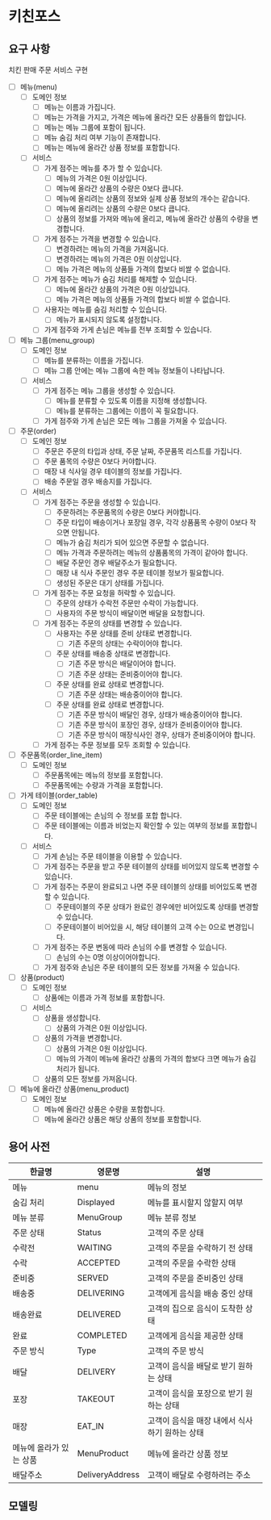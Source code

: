 # 키친포스

## 요구 사항
치킨 판매 주문 서비스 구현

- [ ] 메뉴(menu)
  - [ ] 도메인 정보
    - [ ] 메뉴는 이름과 가집니다.
    - [ ] 메뉴는 가격을 가지고, 가격은 메뉴에 올라간 모든 상품들의 합입니다.
    - [ ] 메뉴는 메뉴 그룹에 포함이 됩니다.
    - [ ] 메뉴 숨김 처리 여부 기능이 존재합니다.
    - [ ] 메뉴는 메뉴에 올라간 상품 정보를 포함합니다.
  - [ ] 서비스
    - [ ] 가게 점주는 메뉴를 추가 할 수 있습니다.
      - [ ] 메뉴의 가격은 0원 이상입니다.
      - [ ] 메뉴에 올라간 상품의 수량은 0보다 큽니다.
      - [ ] 메뉴에 올리려는 상품의 정보와 실제 상품 정보의 개수는 같습니다.
      - [ ] 메뉴에 올리려는 상품의 수량은 0보다 큽니다.
      - [ ] 상품의 정보를 가져와 메뉴에 올리고, 메뉴에 올라간 상품의 수량을 변경합니다.
    - [ ] 가게 점주는 가격을 변경할 수 있습니다.
      - [ ] 변경하려는 메뉴의 가격을 가져옵니다.
      - [ ] 변경하려는 메뉴의 가격은 0원 이상입니다.
      - [ ] 메뉴 가격은 메뉴의 상품들 가격의 합보다 비쌀 수 없습니다.
    - [ ] 가게 점주는 메뉴가 숨김 처리를 해제할 수 있습니다.
      - [ ] 메뉴에 올라간 상품의 가격은 0원 이상입니다.
      - [ ] 메뉴 가격은 메뉴의 상품들 가격의 합보다 비쌀 수 없습니다.
    - [ ] 사용자는 메뉴를 숨김 처리할 수 있습니다.
      - [ ] 메뉴가 표시되지 않도록 설정합니다.
    - [ ] 가게 점주와 가게 손님은 메뉴를 전부 조회할 수 있습니다.
- [ ] 메뉴 그룹(menu_group)
  - [ ] 도메인 정보
    - [ ] 메뉴를 분류하는 이름을 가집니다.
    - [ ] 메뉴 그룹 안에는 메뉴 그룹에 속한 메뉴 정보들이 나타납니다.
  - [ ] 서비스
    - [ ] 가게 점주는 메뉴 그룹을 생성할 수 있습니다.
      - [ ] 메뉴를 분류할 수 있도록 이름을 지정해 생성합니다.
      - [ ] 메뉴를 분류하는 그룹에는 이름이 꼭 필요합니다.
    - [ ] 가게 점주와 가게 손님은 모든 메뉴 그룹을 가져올 수 있습니다.
- [ ] 주문(order)
  - [ ] 도메인 정보
    - [ ] 주문은 주문의 타입과 상태, 주문 날짜, 주문품목 리스트를 가집니다.
    - [ ] 주문 품목의 수량은 0보다 커야합니다.
    - [ ] 매장 내 식사일 경우 테이블의 정보를 가집니다.
    - [ ] 배송 주문일 경우 배송지를 가집니다.
  - [ ] 서비스
    - [ ] 가게 점주는 주문을 생성할 수 있습니다.
      - [ ] 주문하려는 주문품목의 수량은 0보다 커야합니다.
      - [ ] 주문 타입이 배송이거나 포장일 경우, 각각 상품품목 수량이 0보다 작으면 안됩니다.
      - [ ] 메뉴가 숨김 처리가 되어 있으면 주문할 수 없습니다.
      - [ ] 메뉴 가격과 주문하려는 메뉴의 상품품목의 가격이 같아야 합니다.
      - [ ] 배달 주문인 경우 배달주소가 필요합니다.
      - [ ] 매장 내 식사 주문인 경우 주문 테이블 정보가 필요합니다.
      - [ ] 생성된 주문은 대기 상태를 가집니다.
    - [ ] 가게 점주는 주문 요청을 허락할 수 있습니다.
      - [ ] 주문의 상태가 수락전 주문만 수락이 가능합니다.
      - [ ] 사용자의 주문 방식이 배달이면 배달을 요청합니다.
    - [ ] 가게 점주는 주문의 상태를 변경할 수 있습니다.
      - [ ] 사용자는 주문 상태를 준비 상태로 변경합니다.
        - [ ] 기존 주문의 상태는 수락이어야 합니다.
      - [ ] 주문 상태를 배송중 상태로 변경합니다.
        - [ ] 기존 주문 방식은 배달이어야 합니다.
        - [ ] 기존 주문 상태는 준비중이어야 합니다.
      - [ ] 주문 상태를 완료 상태로 변경합니다.
        - [ ] 기존 주문 상태는 배송중이어야 합니다.  
      - [ ] 주문 상태를 완료 상태로 변경합니다.
        - [ ] 기존 주문 방식이 배달인 경우, 상태가 배송중이어야 합니다.
        - [ ] 기존 주문 방식이 포장인 경우, 상태가 준비중이어야 합니다.
        - [ ] 기존 주문 방식이 매장식사인 경우, 상태가 준비중이어야 합니다.
    - [ ] 가게 점주는 주문 정보를 모두 조회할 수 있습니다.
- [ ] 주문품목(order_line_item)
  - [ ] 도메인 정보
    - [ ] 주문품목에는 메뉴의 정보를 포함합니다.
    - [ ] 주문품목에는 수량과 가격을 포함합니다.
- [ ] 가게 테이블(order_table)
  - [ ] 도메인 정보
    - [ ] 주문 테이블에는 손님의 수 정보를 포합 합니다.
    - [ ] 주문 테이블에는 이름과 비었는지 확인할 수 있는 여부의 정보를 포합합니다.
  - [ ] 서비스
    - [ ] 가게 손님는 주문 테이블을 이용할 수 있습니다.
    - [ ] 가게 점주는 주문을 받고 주문 테이블의 상태를 비어있지 않도록 변경할 수 있습니다.
    - [ ] 가게 점주는 주문이 완료되고 나면 주문 테이블의 상태를 비어있도록 변경할 수 있습니다.
      - [ ] 주문테이블의 주문 상태가 완료인 경우에만 비어있도록 상태를 변경할 수 있습니다.
      - [ ] 주문테이블이 비어있을 시, 해당 테이블의 고객 수는 0으로 변경입니다.
    - [ ] 가게 점주는 주문 변동에 따라 손님의 수를 변경할 수 있습니다.
      - [ ] 손님의 수는 0명 이상이어야합니다.
    - [ ] 가게 점주와 손님은 주문 테이블의 모든 정보를 가져올 수 있습니다.
- [ ] 상품(product)
  - [ ] 도메인 정보
    - [ ] 상품에는 이름과 가격 정보를 포함합니다.
  - [ ] 서비스
    - [ ] 상품을 생성합니다.
      - [ ] 상품의 가격은 0원 이상입니다.
    - [ ] 상품의 가격을 변경합니다.
      - [ ] 상품의 가격은 0원 이상입니다.
      - [ ] 메뉴의 가격이 메뉴에 올라간 상품의 가격의 합보다 크면 메뉴가 숨김 처리가 됩니다.
    - [ ] 상품의 모든 정보를 가져옵니다.
- [ ] 메뉴에 올라간 상품(menu_product)
  - [ ] 도메인 정보
    - [ ] 메뉴에 올라간 상품은 수량을 포함합니다.
    - [ ] 메뉴에 올라간 상품은 해당 상품의 정보를 포함합니다.

## 용어 사전

| 한글명            | 영문명             | 설명                         |
|----------------|-----------------|----------------------------|
| 메뉴             | menu            | 메뉴의 정보                     |
| 숨김 처리          | Displayed       | 메뉴를 표시할지 않할지 여부            |
| 메뉴 분류          | MenuGroup       | 메뉴 분류 정보                   |
| 주문 상태          | Status          | 고객의 주문 상태                  |
| 수락전            | WAITING         | 고객의 주문을 수락하기 전 상태          |
| 수락             | ACCEPTED        | 고객의 주문을 수락한 상태             |
| 준비중            | SERVED          | 고객의 주문을 준비중인 상태            |
| 배송중            | DELIVERING      | 고객에게 음식을 배송 중인 상태          |
| 배송완료           | DELIVERED       | 고객의 집으로 음식이 도착한 상태         |
| 완료             | COMPLETED       | 고객에게 음식을 제공한 상태            |
| 주문 방식          | Type            | 고객의 주문 방식                  |
| 배달             | DELIVERY        | 고객이 음식을 배달로 받기 원하는 상태      |
| 포장             | TAKEOUT         | 고객이 음식을 포장으로 받기 원하는 상태     |
| 매장             | EAT_IN          | 고객이 음식을 매장 내에서 식사하기 원하는 상태 |
| 메뉴에 올라가 있는 상품  | MenuProduct     | 메뉴에 올라간 상품 정보              |
| 배달주소           | DeliveryAddress | 고객이 배달로 수령하려는 주소           |

## 모델링
